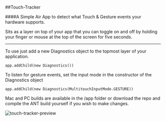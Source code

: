 ##Touch-Tracker

####A Simple Air App to detect what Touch & Gesture events your hardware supports.

Sits as a layer on top of your app that you can toggle on and off by holding your finger or mouse at the top of the screen for five seconds.

***

To use just add a new Diagnostics object to the topmost layer of your application.
```
app.addChild(new Diagnostics())
```
To listen for gesture events, set the input mode in the constructor of the Diagnostics object

```
app.addChild(new Diagnostics(MultitouchInputMode.GESTURE))
```

Mac and PC builds are available in the /app folder or download the repo and compile the ANT build yourself if you wish to make changes.

![touch-tracker-preview](http://braitsch.io/tmp/touch-tracker-github.png "touch-tracker")